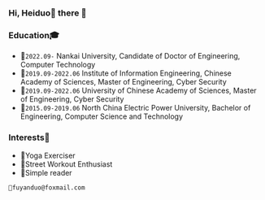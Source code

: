 ### Hi, Heiduo🌝 there 👋

<!--
**freedomFu/freedomFu** is a ✨ _special_ ✨ repository because its `README.md` (this file) appears on your GitHub profile.

Here are some ideas to get you started:

- 🔭 I’m currently working on ...
- 🌱 I’m currently learning ...
- 👯 I’m looking to collaborate on ...
- 🤔 I’m looking for help with ...
- 💬 Ask me about ...
- 📫 How to reach me: ...
- 😄 Pronouns: ...
- ⚡ Fun fact: ...
[![我的 GitHub 数据](https://github-readme-stats.vercel.app/api?username=freedomFu)]()
-->



### Education🎓

- 🧗`2022.09-` Nankai University, Candidate of Doctor of Engineering, Computer Technology
- 🏃`2019.09-2022.06` Institute of Information Engineering, Chinese Academy of Sciences, Master of Engineering, Cyber Security
- 🏃`2019.09-2022.06` University of Chinese Academy of Sciences, Master of Engineering, Cyber Security
- 🚶`2015.09-2019.06` North China Electric Power University, Bachelor of Engineering, Computer Science and Technology

### Interests🐸
- 🧘Yoga Exerciser
- 🤸Street Workout Enthusiast
- 📗Simple reader

`📮fuyanduo@foxmail.com`
